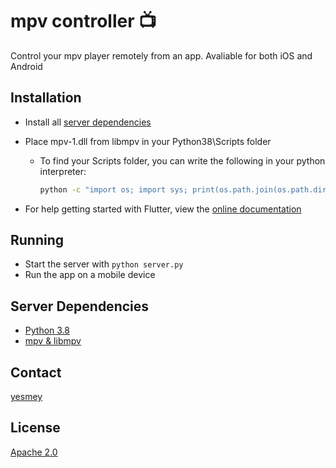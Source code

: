 # mpv controller :tv:
Control your mpv player remotely from an app. Avaliable for both iOS and Android

## Installation
* Install all [server dependencies](#server-dependencies)
* Place mpv-1.dll from libmpv in your Python38\Scripts folder
  * To find your Scripts folder, you can write the following in your python interpreter:
    ```bash
    python -c "import os; import sys; print(os.path.join(os.path.dirname(sys.executable), 'Scripts'))"
    ```

* For help getting started with Flutter, view the [online documentation](https://flutter.dev/)

## Running
* Start the server with ``` python server.py ```
* Run the app on a mobile device

## Server Dependencies
* [Python 3.8](https://www.python.org/)
* [mpv & libmpv](https://mpv.io/)

## Contact
[yesmey](https://github.com/yesmey)

## License
[Apache 2.0](https://opensource.org/licenses/Apache-2.0)
